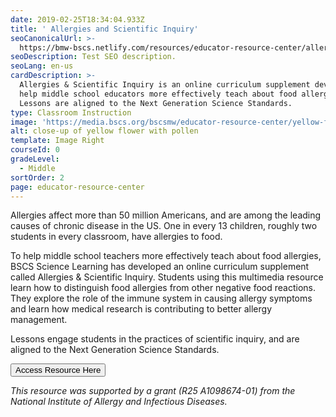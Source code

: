 ```yaml
---
date: 2019-02-25T18:34:04.933Z
title: ' Allergies and Scientific Inquiry'
seoCanonicalUrl: >-
  https://bmw-bscs.netlify.com/resources/educator-resource-center/allergies-and-scientific-inquiry
seoDescription: Test SEO description.
seoLang: en-us
cardDescription: >-
  Allergies & Scientific Inquiry is an online curriculum supplement developed to
  help middle school educators more effectively teach about food allergies.
  Lessons are aligned to the Next Generation Science Standards.
type: Classroom Instruction
image: 'https://media.bscs.org/bscsmw/educator-resource-center/yellow-flower.jpg'
alt: close-up of yellow flower with pollen
template: Image Right
courseId: 0
gradeLevel:
  - Middle
sortOrder: 2
page: educator-resource-center
---
```

Allergies affect more than 50 million Americans, and are among the leading causes of chronic disease in the US. One in every 13 children, roughly two students in every classroom, have allergies to food.  

To help middle school teachers more effectively teach about food allergies, BSCS Science Learning has developed an online curriculum supplement called Allergies & Scientific Inquiry. Students using this multimedia resource learn how to distinguish food allergies from other negative food reactions. They explore the role of the immune system in causing allergy symptoms and learn how medical research is contributing to better allergy management. 

Lessons engage students in the practices of scientific inquiry, and are aligned to the Next Generation Science Standards.  

<a href="http://allergies.bscs.org/" target="_blank" rel="noopener noreferrer"><button class="btn btn-outline-secondary">Access Resource Here</button></a>

_This resource was supported by a grant (R25 A1098674-01) from the National Institute of Allergy and Infectious Diseases._
